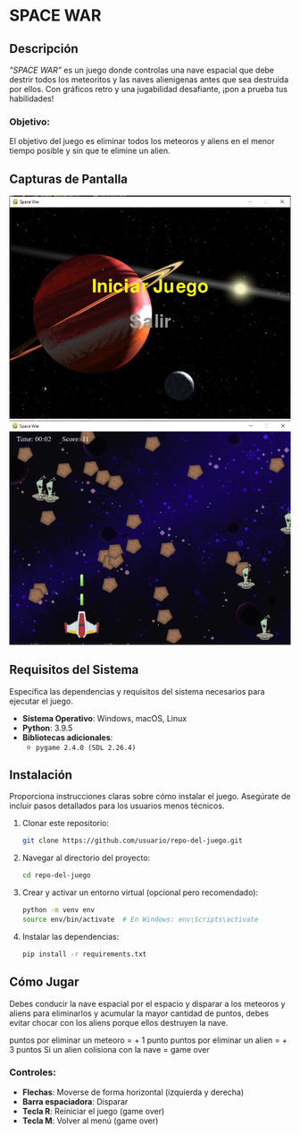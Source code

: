 # SPACE WAR

## Descripción
_"SPACE WAR"_ es un juego donde controlas una nave espacial que debe destrir todos los meteoritos y las naves alienigenas antes que sea destruida por ellos. Con gráficos retro y una jugabilidad desafiante, ¡pon a prueba tus habilidades!


### Objetivo:
El objetivo del juego es eliminar todos los meteoros y aliens en el menor tiempo posible y sin que te elimine un alien.

## Capturas de Pantalla

![Menú del juego](cap_menu.png)
![Captura del Juego](cap_game.png)

## Requisitos del Sistema
Especifica las dependencias y requisitos del sistema necesarios para ejecutar el juego.

- **Sistema Operativo**: Windows, macOS, Linux
- **Python**: 3.9.5
- **Bibliotecas adicionales**:
  - `pygame 2.4.0 (SDL 2.26.4)`

## Instalación

Proporciona instrucciones claras sobre cómo instalar el juego. Asegúrate de incluir pasos detallados para los usuarios menos técnicos.

1. Clonar este repositorio:
    ```bash
    git clone https://github.com/usuario/repo-del-juego.git
    ```
2. Navegar al directorio del proyecto:
    ```bash
    cd repo-del-juego
    ```
3. Crear y activar un entorno virtual (opcional pero recomendado):
    ```bash
    python -m venv env
    source env/bin/activate  # En Windows: env\Scripts\activate
    ```
4. Instalar las dependencias:
    ```bash
    pip install -r requirements.txt
    ```

## Cómo Jugar
Debes conducir la nave espacial por el espacio y disparar a los meteoros y aliens para eliminarlos y acumular la mayor cantidad de puntos, debes evitar chocar con los aliens porque ellos destruyen la nave.

puntos por eliminar un meteoro = + 1 punto
puntos por eliminar un alien = + 3 puntos
Si un alien colisiona con la nave = game over


### Controles:
- **Flechas**: Moverse de forma horizontal (izquierda y derecha)
- **Barra espaciadora**: Disparar
- **Tecla R**: Reiniciar el juego (game over)
- **Tecla M**: Volver al menú (game over)






